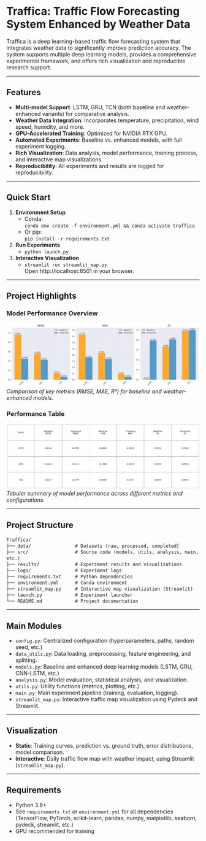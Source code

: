 # Traffica: Traffic Flow Forecasting System Enhanced by Weather Data

Traffica is a deep learning-based traffic flow forecasting system that integrates weather data to significantly improve prediction accuracy. The system supports multiple deep learning models, provides a comprehensive experimental framework, and offers rich visualization and reproducible research support.

---

## Features

- **Multi-model Support**: LSTM, GRU, TCN (both baseline and weather-enhanced variants) for comparative analysis.
- **Weather Data Integration**: Incorporates temperature, precipitation, wind speed, humidity, and more.
- **GPU-Accelerated Training**: Optimized for NVIDIA RTX GPU.
- **Automated Experiments**: Baseline vs. enhanced models, with full experiment logging.
- **Rich Visualization**: Data analysis, model performance, training process, and interactive map visualizations.
- **Reproducibility**: All experiments and results are logged for reproducibility.

---

## Quick Start

1. **Environment Setup**
   - Conda:  
     `conda env create -f environment.yml && conda activate traffica`
   - Or pip:  
     `pip install -r requirements.txt`
2. **Run Experiments**
   - `python launch.py`
3. **Interactive Visualization**
   - `streamlit run streamlit_map.py`  
     Open http://localhost:8501 in your browser.

---

## Project Highlights

### Model Performance Overview

![Model Performance Metrics](results/figures/comparison/performance_metrics.png)
*Comparison of key metrics (RMSE, MAE, R²) for baseline and weather-enhanced models.*

### Performance Table

![Performance Table](results/figures/comparison/performance_table.png)
*Tabular summary of model performance across different metrics and configurations.*

---

## Project Structure

```
Traffica/
├── data/                # Datasets (raw, processed, completed)
├── src/                 # Source code (models, utils, analysis, main, etc.)
├── results/             # Experiment results and visualizations
├── logs/                # Experiment logs
├── requirements.txt     # Python dependencies
├── environment.yml      # Conda environment
├── streamlit_map.py     # Interactive map visualization (Streamlit)
├── launch.py            # Experiment launcher
└── README.md            # Project documentation
```

---

## Main Modules

- `config.py`: Centralized configuration (hyperparameters, paths, random seed, etc.)
- `data_utils.py`: Data loading, preprocessing, feature engineering, and splitting.
- `models.py`: Baseline and enhanced deep learning models (LSTM, GRU, CNN-LSTM, etc.)
- `analysis.py`: Model evaluation, statistical analysis, and visualization.
- `utils.py`: Utility functions (metrics, plotting, etc.)
- `main.py`: Main experiment pipeline (training, evaluation, logging).
- `streamlit_map.py`: Interactive traffic map visualization using Pydeck and Streamlit.

---

## Visualization

- **Static**: Training curves, prediction vs. ground truth, error distributions, model comparison.
- **Interactive**: Daily traffic flow map with weather impact, using Streamlit (`streamlit_map.py`).

---

## Requirements

- Python 3.8+
- See `requirements.txt` or `environment.yml` for all dependencies (TensorFlow, PyTorch, scikit-learn, pandas, numpy, matplotlib, seaborn, pydeck, streamlit, etc.)
- GPU recommended for training



